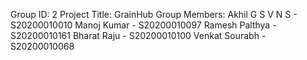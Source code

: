 Group ID: 2
Project Title: GrainHub
Group Members:
    Akhil G S V N S - S20200010010
    Manoj Kumar - S20200010097
    Ramesh Palthya - S20200010161
    Bharat Raju - S20200010100
    Venkat Sourabh - S20200010068